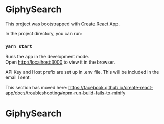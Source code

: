 # GiphySearch

This project was bootstrapped with [Create React App](https://github.com/facebook/create-react-app).

In the project directory, you can run:

### `yarn start`

Runs the app in the development mode.<br />
Open [http://localhost:3000](http://localhost:3000) to view it in the browser.

API Key and Host prefix are set up in .env file. This will be included in the email I sent.

This section has moved here: https://facebook.github.io/create-react-app/docs/troubleshooting#npm-run-build-fails-to-minify
# GiphySearch

